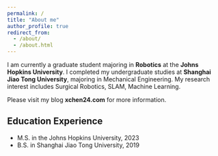 ```yaml
---
permalink: /
title: "About me"
author_profile: true
redirect_from: 
  - /about/
  - /about.html
---
```


I am currently a graduate student majoring in **Robotics** at the **Johns Hopkins University**. 
I completed my undergraduate studies at **Shanghai Jiao Tong University**, majoring in Mechanical Engineering.
My research interest includes Surgical Robotics, SLAM, Machine Learning.

Please visit my blog **xchen24.com** for more information.

## Education Experience
* M.S. in the Johns Hopkins University, 2023
* B.S. in Shanghai Jiao Tong University, 2019



